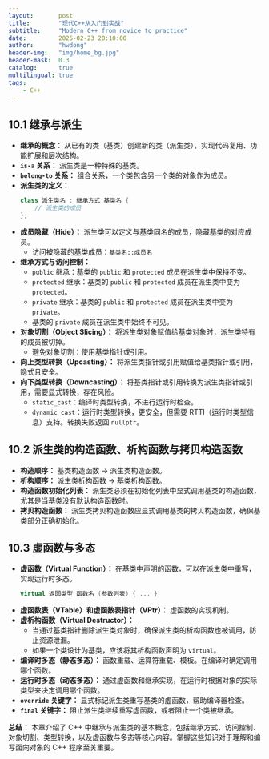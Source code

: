 ```yaml
---
layout:       post
title:        "现代C++从入门到实战"
subtitle:     "Modern C++ from novice to practice"
date:         2025-02-23 20:10:00
author:       "hwdong"
header-img:   "img/home_bg.jpg"
header-mask:  0.3
catalog:      true
multilingual: true
tags:
    - C++
---
```


## 10.1 继承与派生

*   **继承的概念：** 从已有的类（基类）创建新的类（派生类），实现代码复用、功能扩展和层次结构。
*   **`is-a` 关系：** 派生类是一种特殊的基类。
*   **`belong-to` 关系：** 组合关系，一个类包含另一个类的对象作为成员。
*   **派生类的定义：**
    ```cpp
    class 派生类名 : 继承方式 基类名 {
        // 派生类的成员
    };
    ```
*   **成员隐藏（Hide）：** 派生类可以定义与基类同名的成员，隐藏基类的对应成员。
    *   访问被隐藏的基类成员：`基类名::成员名`
*   **继承方式与访问控制：**
    *   `public` 继承：基类的 `public` 和 `protected` 成员在派生类中保持不变。
    *   `protected` 继承：基类的 `public` 和 `protected` 成员在派生类中变为 `protected`。
    *   `private` 继承：基类的 `public` 和 `protected` 成员在派生类中变为 `private`。
    *   基类的 `private` 成员在派生类中始终不可见。
*   **对象切割（Object Slicing）：** 将派生类对象赋值给基类对象时，派生类特有的成员被切掉。
    *   避免对象切割：使用基类指针或引用。
*   **向上类型转换（Upcasting）：** 将派生类指针或引用赋值给基类指针或引用，隐式且安全。
*   **向下类型转换（Downcasting）：** 将基类指针或引用转换为派生类指针或引用，需要显式转换，存在风险。
    *   `static_cast`：编译时类型转换，不进行运行时检查。
    *   `dynamic_cast`：运行时类型转换，更安全，但需要 RTTI（运行时类型信息）支持。转换失败返回 `nullptr`。

## 10.2 派生类的构造函数、析构函数与拷贝构造函数

*   **构造顺序：** 基类构造函数 -> 派生类构造函数。
*   **析构顺序：** 派生类析构函数 -> 基类析构函数。
*   **构造函数初始化列表：** 派生类必须在初始化列表中显式调用基类的构造函数，尤其是当基类没有默认构造函数时。
*   **拷贝构造函数：** 派生类拷贝构造函数应显式调用基类的拷贝构造函数，确保基类部分正确初始化。

## 10.3 虚函数与多态

*   **虚函数（Virtual Function）：** 在基类中声明的函数，可以在派生类中重写，实现运行时多态。
    ```cpp
    virtual 返回类型 函数名 (参数列表) { ... }
    ```
*   **虚函数表（VTable）和虚函数表指针（VPtr）：** 虚函数的实现机制。
*   **虚析构函数（Virtual Destructor）：**
    *   当通过基类指针删除派生类对象时，确保派生类的析构函数也被调用，防止资源泄漏。
    *   如果一个类设计为基类，应该将其析构函数声明为 `virtual`。
*   **编译时多态（静态多态）：** 函数重载、运算符重载、模板。在编译时确定调用哪个函数。
*   **运行时多态（动态多态）：** 通过虚函数和继承实现，在运行时根据对象的实际类型来决定调用哪个函数。
*   **`override` 关键字：** 显式标记派生类重写基类的虚函数，帮助编译器检查。
*   **`final` 关键字：** 阻止派生类继续重写虚函数，或者阻止一个类被继承。

**总结：** 本章介绍了 C++ 中继承与派生类的基本概念，包括继承方式、访问控制、对象切割、类型转换，以及虚函数与多态等核心内容。掌握这些知识对于理解和编写面向对象的 C++ 程序至关重要。

